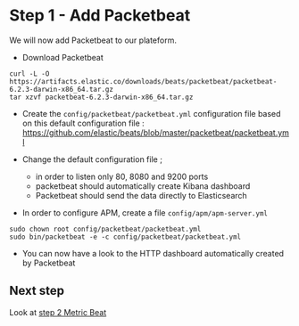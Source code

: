 # Step 1 - Add Packetbeat

We will now add Packetbeat to our plateform.

* Download Packetbeat

```shell
curl -L -O https://artifacts.elastic.co/downloads/beats/packetbeat/packetbeat-6.2.3-darwin-x86_64.tar.gz
tar xzvf packetbeat-6.2.3-darwin-x86_64.tar.gz
```

* Create the `config/packetbeat/packetbeat.yml` configuration file based on this default configuration file : https://github.com/elastic/beats/blob/master/packetbeat/packetbeat.yml

* Change the default configuration file ;

  * in order to listen only 80, 8080 and 9200 ports
  * packetbeat should automatically create Kibana dashboard
  * Packetbeat should send the data directly to Elasticsearch

* In order to configure APM, create a file `config/apm/apm-server.yml`

```shell
sudo chown root config/packetbeat/packetbeat.yml
sudo bin/packetbeat -e -c config/packetbeat/packetbeat.yml
```

* You can now have a look to the HTTP dashboard automatically created by Packetbeat

## Next step

Look at [step 2 Metric Beat](https://github.com/Gillespie59/devoxx-universite-elastic/tree/master/step2)
